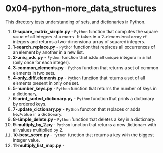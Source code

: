 # 0x04-python-more_data_structures
This directory tests understanding of sets, and dictionaries in Python.
1. **0-square_matrix_simple.py** - `Python` function that computes the square value of all integers of a matrix. It takes in a 2-dimensional array of integers and returns a two-dimensional array of squared integers.
2. **1-search_replace.py** - `Python` function that replaces all occurrences of an element by another in a new list.
3. **2-uniq_add.py** - `Python` function that adds all unique integers in a list (only once for each integer).
4. **3-common_elements.py** - `Python` function that returns a set of common elements in two sets.
5. **4-only_diff_elements.py** - `Python` function that returns a set of all elements present in only one set.
6. **5-number_keys.py** - `Python` function that returns the number of keys in a dictionary.
7. **6-print_sorted_dictionary.py** - `Python` function that prints a dictionary by ordered keys.
8. **7-update_dictionary.py** - `Python` function that replaces or adds key/value in a dictionary.
9. **8-simple_delete.py** - `Python` function that deletes a key in a dictionary.
10. **9-multiply_by_2.py** - `Python` function that returns a new dictionary with all values multiplied by 2.
11. **10-best_score.py** - `Python` function that returns a key with the biggest integer value.
12. **11-multiply_list_map.py** - 


